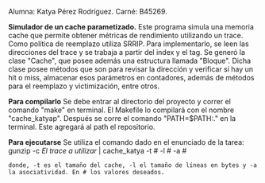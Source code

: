 Alumna: Katya Pérez Rodríguez.
Carné: B45269.

**Simulador de un cache parametizado.**
Este programa simula una memoria cache que permite obtener métricas de rendimiento utilizando un trace. Como política de reemplazo utiliza SRRIP. Para implementarlo, se leen las direcciones del trace y se trabaja a partir del index y el tag. Se generó la clase "Cache", que posee además una estructura llamada "Bloque". Dicha clase posee métodos que son para revisar la dirección y verificar si hay un hit o miss, almacenar esos parámetros en contadores, además de métodos para el reemplazo y victimización, entre otros.

**Para compilarlo**
Se debe entrar al directorio del proyecto y correr el comando "make" en terminal. El Makefile lo compilará con el nombre "cache_katyap". Después se corre el comando "PATH=$PATH:." en la terminal. Este agregará al path el repositorio.

**Para ejecutarse**
Se utiliza el comando dado en el enunciado de la tarea:
  gunzip -c  *El trace a utilizar* | cache_katya -t # -l # -a #

    donde, -t es el tamaño del cache, -l el tamaño de líneas en bytes y -a la asociatividad. En # los valores deseados.
